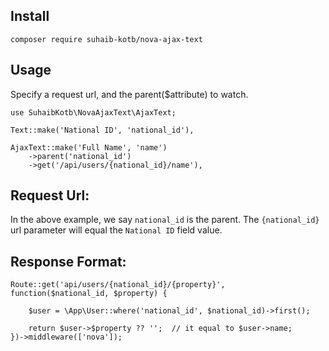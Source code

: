 ## Install
```
composer require suhaib-kotb/nova-ajax-text
```

## Usage
Specify a request url, and the parent($attribute) to watch.

``` 
use SuhaibKotb\NovaAjaxText\AjaxText;
```

```
Text::make('National ID', 'national_id'),

AjaxText::make('Full Name', 'name')
    ->parent('national_id')
    ->get('/api/users/{national_id}/name'),
```
## Request Url:
In the above example, we say `national_id` is the parent.
The `{national_id}` url parameter will equal the `National ID` field value.

## Response Format:
```
Route::get('api/users/{national_id}/{property}', function($national_id, $property) {

    $user = \App\User::where('national_id', $national_id)->first();

    return $user->$property ?? '';  // it equal to $user->name;
})->middleware(['nova']);
```
